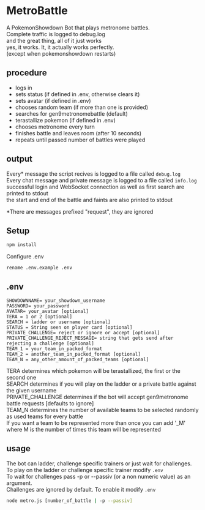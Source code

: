 # MetroBattle
A PokemonShowdown Bot that plays metronome battles.  
Complete traffic is logged to debug.log  
and the great thing, all of it just works  
yes, it works. It, it actually works perfectly.  
(except when pokemonshowdown restarts)  

## procedure
- logs in
- sets status (if defined in .env, otherwise clears it)
- sets avatar (if defined in .env)
- chooses random team (if more than one is provided)
- searches for gen9metronomebattle (default)
- terastallize pokemon (if defined in .env)
- chooses metronome every turn
- finishes battle and leaves room (after 10 seconds)
- repeats until passed number of battles were played
## output
Every* message the script recives is logged to a file called `debug.log`  
Every chat message and private message is logged to a file called `info.log`  
successful login and WebSocket connection as well as first search are printed to stdout  
the start and end of the battle and faints are also printed to stdout  
  
*There are messages prefixed "request", they are ignored  

## Setup
```bash 
npm install
```  
Configure .env
```
rename .env.example .env
```

## .env
```
SHOWDOWNNAME= your_showdown_username
PASSWORD= your_password
AVATAR= your_avatar [optional]
TERA = 1 or 2 [optional]
SEARCH = ladder or username [optional]
STATUS = String seen on player card [optional]
PRIVATE_CHALLENGE= reject or ignore or accept [optional]
PRIVATE_CHALLENGE_REJECT_MESSAGE= string that gets send after rejecting a challenge [optional]
TEAM_1 = your_team_in_packed_format
TEAM_2 = another_team_in_packed_format [optional]
TEAM_N = any_other_amount_of_packed_teams [optional]
```
TERA determines which pokemon will be terastallized, the first or the second one  
SEARCH determines if you will play on the ladder or a private battle against the given username  
PRIVATE_CHALLENGE determines if the bot will accept gen9metronome battle requests [defaults to ignore]  
TEAM_N determines the number of available teams to be selected randomly as used teams for every battle  
If you want a team to be represented more than once you can add '_M' where M is the number of times this team will be represented  
## usage
The bot can ladder, challenge specific trainers or just wait for challenges.  
To play on the ladder or challenge specific trainer modify `.env`  
To wait for challenges pass -p or --passiv (or a non numeric value) as an argument.  
Challenges are ignored by default. To enable it modify `.env`  
```bash 
node metro.js [number_of_battle | -p --passiv]
```